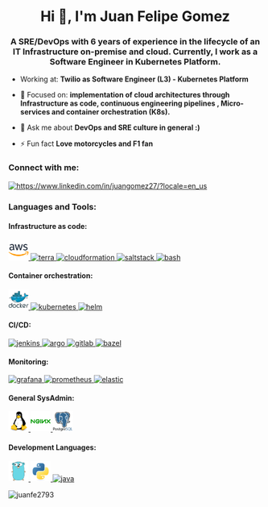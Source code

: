 <h1 align="center">Hi 👋, I'm Juan Felipe Gomez</h1>
<h3 align="center">A SRE/DevOps with 6 years of experience in the lifecycle of an IT Infrastructure on-premise and cloud. Currently, I work as a Software Engineer in Kubernetes Platform.</h3>

- Working at: **Twilio as Software Engineer (L3) - Kubernetes Platform**

- 🔭 Focused on: **implementation of cloud architectures through Infrastructure as code, continuous engineering pipelines , Micro-services and container orchestration (K8s).**

- 💬 Ask me about **DevOps and SRE culture in general :)**

- ⚡ Fun fact **Love motorcycles and F1 fan**

<h3 align="left">Connect with me:</h3>
<p align="left">
<a href="https://linkedin.com/in/https://www.linkedin.com/in/juangomez27/?locale=en_us" target="blank"><img align="center" src="https://raw.githubusercontent.com/rahuldkjain/github-profile-readme-generator/master/src/images/icons/Social/linked-in-alt.svg" alt="https://www.linkedin.com/in/juangomez27/?locale=en_us" height="30" width="40" /></a>
</p>

<h3 align="left">Languages and Tools:</h3>
<h4 align="left"> Infrastructure as code: </h4>
<p align="left"> <a href="https://aws.amazon.com" target="_blank" rel="noreferrer"> <img src="https://raw.githubusercontent.com/devicons/devicon/master/icons/amazonwebservices/amazonwebservices-original-wordmark.svg" alt="aws" width="40" height="40"/> </a> <a href="https://www.terraform.io/" target="_blank" rel="noreferrer"> <img src="https://www.vectorlogo.zone/logos/terraformio/terraformio-icon.svg" alt="terra" width="40" height="40"/> </a> <a href="https://aws.amazon.com/es/cloudformation/" target="_blank" rel="noreferrer"> <img src="https://www.vectorlogo.zone/logos/amazon_cloudformation/amazon_cloudformation-icon.svg" alt="cloudformation" width="40" height="40"/> </a> <a href="https://saltproject.io/" target="_blank" rel="noreferrer"> <img src="https://www.vectorlogo.zone/logos/saltstack/saltstack-icon.svg" alt="saltstack" width="40" height="40"/> </a> <a href="https://www.gnu.org/software/bash/" target="_blank" rel="noreferrer"> <img src="https://www.vectorlogo.zone/logos/gnu_bash/gnu_bash-icon.svg" alt="bash" width="40" height="40"/> </a> </p>

<h4 align="left"> Container orchestration: </h4>
<p align="left"> <a href="https://www.docker.com/" target="_blank" rel="noreferrer"> <img src="https://raw.githubusercontent.com/devicons/devicon/master/icons/docker/docker-original-wordmark.svg" alt="docker" width="40" height="40"/> </a> <a href="https://kubernetes.io" target="_blank" rel="noreferrer"> <img src="https://www.vectorlogo.zone/logos/kubernetes/kubernetes-icon.svg" alt="kubernetes" width="40" height="40"/> </a> <a href="https://helm.sh/" target="_blank" rel="noreferrer"> <img src="https://www.vectorlogo.zone/logos/helmsh/helmsh-icon.svg" alt="helm" width="40" height="40"/> </a> </p>

<h4 align="left"> CI/CD: </h4>
<p align="left"> <a href="https://www.jenkins.io" target="_blank" rel="noreferrer"> <img src="https://www.vectorlogo.zone/logos/jenkins/jenkins-icon.svg" alt="jenkins" width="40" height="40"/> </a>  <a href="https://argoproj.github.io/" target="_blank" rel="noreferrer"> <img src="https://www.vectorlogo.zone/logos/argoprojio/argoprojio-icon.svg" alt="argo" width="40" height="40"/> </a> <a href="https://about.gitlab.com/stages-devops-lifecycle/continuous-integration/" target="_blank" rel="noreferrer"> <img src="https://www.vectorlogo.zone/logos/gitlab/gitlab-icon.svg" alt="gitlab" width="40" height="40"/> </a> <a href="https://bazel.build/" target="_blank" rel="noreferrer"> <img src="https://www.vectorlogo.zone/logos/bazel/bazel-icon.svg" alt="bazel" width="40" height="40"/> </a> </p>

<h4 align="left"> Monitoring: </h4>
<p align="left"> <a href="https://grafana.com/" target="_blank" rel="noreferrer"> <img src="https://www.vectorlogo.zone/logos/grafana/grafana-icon.svg" alt="grafana" width="40" height="40"/> </a>  <a href="https://prometheus.io/" target="_blank" rel="noreferrer"> <img src="https://www.vectorlogo.zone/logos/prometheusio/prometheusio-icon.svg" alt="prometheus" width="40" height="40"/> </a> <a href="https://www.elastic.co/es/what-is/elasticsearch" target="_blank" rel="noreferrer"> <img src="https://www.vectorlogo.zone/logos/elastic/elastic-icon.svg" alt="elastic" width="40" height="40"/> </a> </p>

<h4 align="left"> General SysAdmin: </h4>
<p align="left"> <a href="https://www.linux.org/" target="_blank" rel="noreferrer"> <img src="https://raw.githubusercontent.com/devicons/devicon/master/icons/linux/linux-original.svg" alt="linux" width="40" height="40"/> </a> <a href="https://www.nginx.com" target="_blank" rel="noreferrer"> <img src="https://raw.githubusercontent.com/devicons/devicon/master/icons/nginx/nginx-original.svg" alt="nginx" width="40" height="40"/> </a> <a href="https://www.postgresql.org" target="_blank" rel="noreferrer"> <img src="https://raw.githubusercontent.com/devicons/devicon/master/icons/postgresql/postgresql-original-wordmark.svg" alt="postgresql" width="40" height="40"/> </a>  </p>

<h4 align="left"> Development Languages: </h4>
<p align="left"> <a href="https://golang.org" target="_blank" rel="noreferrer"> <img src="https://raw.githubusercontent.com/devicons/devicon/master/icons/go/go-original.svg" alt="go" width="40" height="40"/> </a> <a href="https://www.python.org" target="_blank" rel="noreferrer"> <img src="https://raw.githubusercontent.com/devicons/devicon/master/icons/python/python-original.svg" alt="python" width="40" height="40"/> </a> <a href="https://java.com/es/" target="_blank" rel="noreferrer"> <img src="https://www.vectorlogo.zone/logos/java/java-icon.svg" alt="java" width="40" height="40"/> </a> </p>

<p><img align="center" src="https://github-readme-stats.vercel.app/api/top-langs?username=juanfe2793&show_icons=true&locale=en&layout=compact" alt="juanfe2793" /></p>
